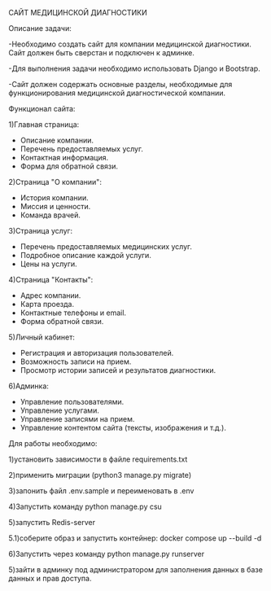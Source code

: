 САЙТ МЕДИЦИНСКОЙ ДИАГНОСТИКИ

Описание задачи:

-Необходимо создать сайт для компании медицинской диагностики. Сайт должен быть сверстан и подключен к админке. 

-Для выполнения задачи необходимо использовать Django и Bootstrap. 

-Сайт должен содержать основные разделы, необходимые для функционирования медицинской диагностической компании.


Функционал сайта:

1)Главная страница:
- Описание компании.
- Перечень предоставляемых услуг.
- Контактная информация.
- Форма для обратной связи.

2)Страница "О компании":
- История компании.
- Миссия и ценности.
- Команда врачей.

3)Страница услуг:
- Перечень предоставляемых медицинских услуг.
- Подробное описание каждой услуги.
- Цены на услуги.

4)Страница "Контакты":
- Адрес компании.
- Карта проезда.
- Контактные телефоны и email.
- Форма обратной связи.

5)Личный кабинет:
- Регистрация и авторизация пользователей.
- Возможность записи на прием.
- Просмотр истории записей и результатов диагностики.

6)Админка:
- Управление пользователями.
- Управление услугами.
- Управление записями на прием.
- Управление контентом сайта (тексты, изображения и т.д.).



Для работы необходимо:

1)установить зависимости в файле requirements.txt

2)применить миграции (python3 manage.py migrate)

3)запонить файл .env.sample и переименовать в .env

4)Запустить команду python manage.py csu

5)запустить Redis-server

5.1)соберите образ и запустить контейнер: docker compose up --build -d

6)Запустить через команду python manage.py runserver

5)зайти в админку под администратором для заполнения данных в базе данных и прав доступа.

